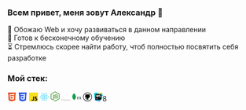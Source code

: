 ### Всем привет, меня зовут Александр 👋

🖤 Обожаю Web и хочу развиваться в данном направлении  
🤯 Готов к бесконечному обучению  
⏳ Стремлюсь скорее найти работу, чтоб полностью посвятить себя разработке  

### Мой стек:
<a href="#"><img alt="html5" src="images/html.svg" width="18"></a>
<a href="#"><img alt="css" src="images/css.svg" width="18"></a>
<a href="#"><img alt="js" src="images/js.svg" width="18"></a>
<a href="#"><img alt="react" src="images/react.svg" width="18"></a>
<a href="#"><img alt="nodejs" src="images/nodejs.svg" width="18"></a>
<a href="#"><img alt="express" src="images/express.svg" width="18"></a>
<a href="#"><img alt="mongodb" src="images/mongodb.svg" width="18"></a> 
<a href="#"><img alt="github" src="images/github.svg" width="18"></a>
<a href="#"><img alt="webstorm" src="images/webstorm.svg" width="18"></a>8

